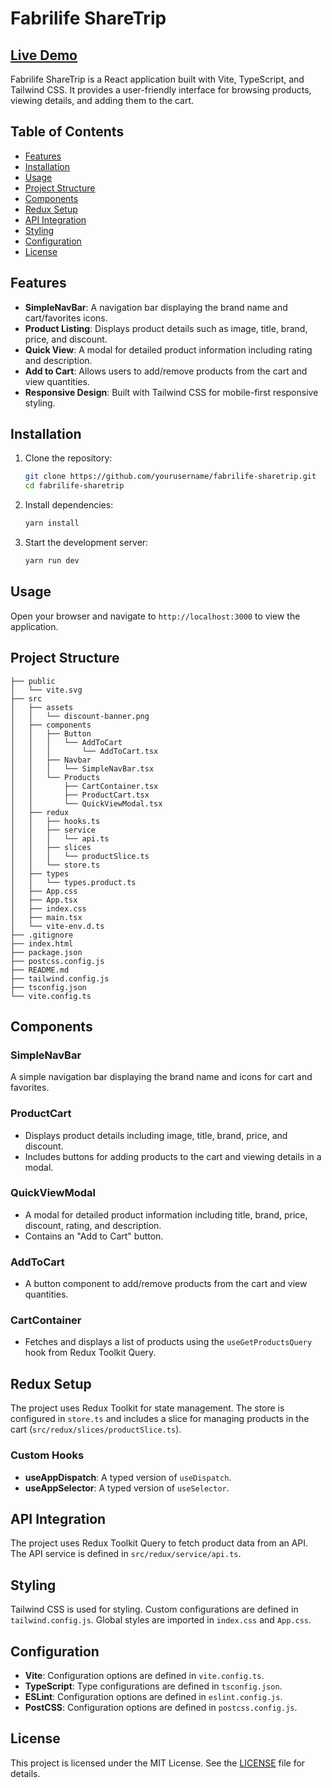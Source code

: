# Fabrilife ShareTrip

## [Live Demo](https://fabrilife-share-trip.vercel.app/)

Fabrilife ShareTrip is a React application built with Vite, TypeScript, and Tailwind CSS. It provides a user-friendly interface for browsing products, viewing details, and adding them to the cart.

## Table of Contents

- [Features](#features)
- [Installation](#installation)
- [Usage](#usage)
- [Project Structure](#project-structure)
- [Components](#components)
- [Redux Setup](#redux-setup)
- [API Integration](#api-integration)
- [Styling](#styling)
- [Configuration](#configuration)
- [License](#license)

## Features

- **SimpleNavBar**: A navigation bar displaying the brand name and cart/favorites icons.
- **Product Listing**: Displays product details such as image, title, brand, price, and discount.
- **Quick View**: A modal for detailed product information including rating and description.
- **Add to Cart**: Allows users to add/remove products from the cart and view quantities.
- **Responsive Design**: Built with Tailwind CSS for mobile-first responsive styling.

## Installation

1. Clone the repository:

   ```sh
   git clone https://github.com/yourusername/fabrilife-sharetrip.git
   cd fabrilife-sharetrip
   ```

2. Install dependencies:

   ```sh
   yarn install
   ```

3. Start the development server:
   ```sh
   yarn run dev
   ```

## Usage

Open your browser and navigate to `http://localhost:3000` to view the application.

## Project Structure

```plaintext
├── public
│   └── vite.svg
├── src
│   ├── assets
│   │   └── discount-banner.png
│   ├── components
│   │   ├── Button
│   │   │   └── AddToCart
│   │   │       └── AddToCart.tsx
│   │   ├── Navbar
│   │   │   └── SimpleNavBar.tsx
│   │   └── Products
│   │       ├── CartContainer.tsx
│   │       ├── ProductCart.tsx
│   │       └── QuickViewModal.tsx
│   ├── redux
│   │   ├── hooks.ts
│   │   ├── service
│   │   │   └── api.ts
│   │   ├── slices
│   │   │   └── productSlice.ts
│   │   └── store.ts
│   ├── types
│   │   └── types.product.ts
│   ├── App.css
│   ├── App.tsx
│   ├── index.css
│   ├── main.tsx
│   └── vite-env.d.ts
├── .gitignore
├── index.html
├── package.json
├── postcss.config.js
├── README.md
├── tailwind.config.js
├── tsconfig.json
└── vite.config.ts
```

## Components

### SimpleNavBar

A simple navigation bar displaying the brand name and icons for cart and favorites.

### ProductCart

- Displays product details including image, title, brand, price, and discount.
- Includes buttons for adding products to the cart and viewing details in a modal.

### QuickViewModal

- A modal for detailed product information including title, brand, price, discount, rating, and description.
- Contains an "Add to Cart" button.

### AddToCart

- A button component to add/remove products from the cart and view quantities.

### CartContainer

- Fetches and displays a list of products using the `useGetProductsQuery` hook from Redux Toolkit Query.

## Redux Setup

The project uses Redux Toolkit for state management. The store is configured in `store.ts` and includes a slice for managing products in the cart (`src/redux/slices/productSlice.ts`).

### Custom Hooks

- **useAppDispatch**: A typed version of `useDispatch`.
- **useAppSelector**: A typed version of `useSelector`.

## API Integration

The project uses Redux Toolkit Query to fetch product data from an API. The API service is defined in `src/redux/service/api.ts`.

## Styling

Tailwind CSS is used for styling. Custom configurations are defined in `tailwind.config.js`. Global styles are imported in `index.css` and `App.css`.

## Configuration

- **Vite**: Configuration options are defined in `vite.config.ts`.
- **TypeScript**: Type configurations are defined in `tsconfig.json`.
- **ESLint**: Configuration options are defined in `eslint.config.js`.
- **PostCSS**: Configuration options are defined in `postcss.config.js`.

## License

This project is licensed under the MIT License. See the [LICENSE](LICENSE) file for details.
